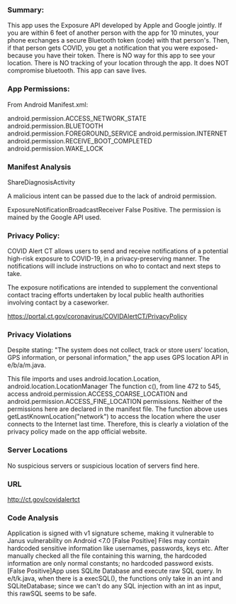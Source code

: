 ### Summary:

This app uses the Exposure API developed by Apple and Google jointly. If you are within 6 feet of another person with the app for 10 minutes, your phone exchanges a secure Bluetooth token (code) with that person's. Then, if that person gets COVID, you get a notification that you were exposed- because you have their token. There is NO way for this app to see your location. There is NO tracking of your location through the app. It does NOT compromise bluetooth. This app can save lives.

### App Permissions:

From Android Manifest.xml:

android.permission.ACCESS_NETWORK_STATE
android.permission.BLUETOOTH
android.permission.FOREGROUND_SERVICE
android.permission.INTERNET
android.permission.RECEIVE_BOOT_COMPLETED
android.permission.WAKE_LOCK

### Manifest Analysis

ShareDiagnosisActivity
<activity android:name="com.google.android.apps.exposurenotification.notify.ShareDiagnosisActivity" android:exported="true" android:windowSoftInputMode="adjustResize|stateHidden" android:parentActivityName="com.google.android.apps.exposurenotification.home.ExposureNotificationActivity">

A malicious intent can be passed due to the lack of android permission.

ExposureNotificationBroadcastReceiver
False Positive. The permission is mained by the Google API used.


### Privacy Policy:

COVID Alert CT allows users to send and receive notifications of a potential high-risk exposure to COVID-19, in a privacy-preserving manner. The notifications will include instructions on who to contact and next steps to take. 

The exposure notifications are intended to supplement the conventional contact tracing efforts undertaken by local public health authorities involving contact by a caseworker. 

https://portal.ct.gov/coronavirus/COVIDAlertCT/PrivacyPolicy

### Privacy Violations

Despite stating: "The system does not collect, track or store users’ location, GPS information, or personal information,"
the app uses GPS location API in e/b/a/m.java.

This file imports and uses android.location.Location, android.location.LocationManager
The function c(), from line 472 to 545, access android.permission.ACCESS_COARSE_LOCATION and android.permission.ACCESS_FINE_LOCATION permissions. Neither of the permissions here are declared in the manifest file.
The function above uses getLastKnownLocation("network") to access the location where the user connects to the Internet last time.
Therefore, this is clearly a violation of the privacy policy made on the app official website.

### Server Locations
No suspicious servers or suspicious location of servers find here.

### URL
http://ct.gov/covidalertct

### Code Analysis
Application is signed with v1 signature scheme, making it vulnerable to Janus vulnerability on Android <7.0
[False Positive] Files may contain hardcoded sensitive information like usernames, passwords, keys etc. After manually checked all the file containing this warning, the hardcoded information are only normal constants; no hardcoded password exists.
[False Positive]App uses SQLite Database and execute raw SQL query.
In e/t/k.java, when there is a execSQL(), the functions only take in an int and SQLiteDatabase; since we can't do any SQL injection with an int as input, this rawSQL seems to be safe.
